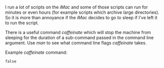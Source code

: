 I run a lot of scripts on the *iMac* and some of those scripts
can run for minutes or even hours (for example scripts which archive
large directories). So it is more than annoyance if the *iMac*
decides to go to sleep if I've left it to run the script.

There is a useful command *caffeinate* which will stop the
machine from sleeping for the duration of a sub-command passed
in the command line argument. Use *man* to see what command line
flags *caffeinate*  takes.

Example *caffeinate* command:

~~~
false
~~~
